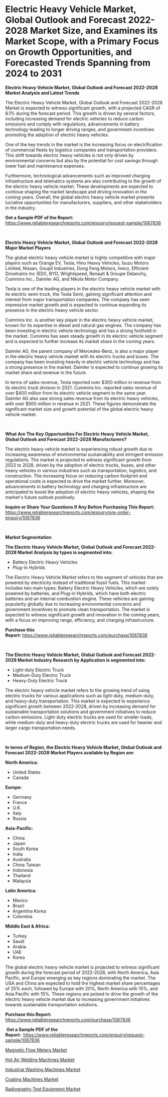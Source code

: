 <p><h1>Electric Heavy Vehicle Market, Global Outlook and Forecast 2022-2028 Market Size, and Examines its Market Scope, with a Primary Focus on Growth Opportunities, and Forecasted Trends Spanning from 2024 to 2031</h1></p><p><strong>Electric Heavy Vehicle Market, Global Outlook and Forecast 2022-2028 Market Analysis and Latest Trends</strong></p>
<p><p>The Electric Heavy Vehicle Market, Global Outlook and Forecast 2022-2028 Market is expected to witness significant growth, with a projected CAGR of 8.1% during the forecast period. This growth is driven by several factors, including increasing demand for electric vehicles to reduce carbon emissions and comply with regulations, advancements in battery technology leading to longer driving ranges, and government incentives promoting the adoption of electric heavy vehicles.</p><p>One of the key trends in the market is the increasing focus on electrification of commercial fleets by logistics companies and transportation providers. This shift towards electric heavy vehicles is not only driven by environmental concerns but also by the potential for cost savings through lower fuel and maintenance expenses.</p><p>Furthermore, technological advancements such as improved charging infrastructure and telematics systems are also contributing to the growth of the electric heavy vehicle market. These developments are expected to continue shaping the market landscape and driving innovation in the coming years. Overall, the global electric heavy vehicle market presents lucrative opportunities for manufacturers, suppliers, and other stakeholders in the industry.</p></p>
<p><strong>Get a Sample PDF of the Report:&nbsp;</strong> <a href="https://www.reliableresearchreports.com/enquiry/request-sample/1067836">https://www.reliableresearchreports.com/enquiry/request-sample/1067836</a></p>
<p>&nbsp;</p>
<p><strong>Electric Heavy Vehicle Market, Global Outlook and Forecast 2022-2028 Major Market Players</strong></p>
<p><p>The global electric heavy vehicle market is highly competitive with major players such as Orange EV, Tesla, Hino Heavy Vehicles, Isuzu Motors Limited, Nissan, Goupil Industries, Dong Feng Motors, Iveco, Efficient Drivetrains Inc (EDI), BYD, Wrightspeed, Renault & Groupe Delanchy, Cummins Inc., Daimler AG, and Nikola Motor Company.</p><p>Tesla is one of the leading players in the electric heavy vehicle market with its electric semi-truck, the Tesla Semi, gaining significant attention and interest from major transportation companies. The company has seen impressive market growth and is expected to continue expanding its presence in the electric heavy vehicle sector.</p><p>Cummins Inc. is another key player in the electric heavy vehicle market, known for its expertise in diesel and natural gas engines. The company has been investing in electric vehicle technology and has a strong foothold in the market. Cummins has seen steady growth in its electric vehicle segment and is expected to further increase its market share in the coming years.</p><p>Daimler AG, the parent company of Mercedes-Benz, is also a major player in the electric heavy vehicle market with its electric trucks and buses. The company has been investing heavily in electric vehicle technology and has a strong presence in the market. Daimler is expected to continue growing its market share and revenue in the future.</p><p>In terms of sales revenue, Tesla reported over $300 million in revenue from its electric truck division in 2021. Cummins Inc. reported sales revenue of over $400 million from its electric vehicle segment in the same year. Daimler AG also saw strong sales revenue from its electric heavy vehicles, with over $500 million in revenue in 2021. These figures demonstrate the significant market size and growth potential of the global electric heavy vehicle market.</p></p>
<p>&nbsp;</p>
<p><strong>What Are The Key Opportunities For Electric Heavy Vehicle Market, Global Outlook and Forecast 2022-2028 Manufacturers?</strong></p>
<p><p>The electric heavy vehicle market is experiencing robust growth due to increasing awareness of environmental sustainability and stringent emission regulations. The market is projected to witness significant growth from 2022 to 2028, driven by the adoption of electric trucks, buses, and other heavy vehicles in various industries such as transportation, logistics, and construction. The increasing focus on reducing carbon footprint and operational costs is expected to drive the market further. Moreover, advancements in battery technology and charging infrastructure are anticipated to boost the adoption of electric heavy vehicles, shaping the market's future outlook positively.</p></p>
<p><strong>Inquire or Share Your Questions If Any Before Purchasing This Report:</strong> <a href="https://www.reliableresearchreports.com/enquiry/pre-order-enquiry/1067836">https://www.reliableresearchreports.com/enquiry/pre-order-enquiry/1067836</a></p>
<p>&nbsp;</p>
<p><strong>Market Segmentation</strong></p>
<p><strong>The Electric Heavy Vehicle Market, Global Outlook and Forecast 2022-2028 Market Analysis by types is segmented into:</strong></p>
<p><ul><li>Battery Electric Heavy Vehicles</li><li>Plug-in Hybrids</li></ul></p>
<p><p>The Electric Heavy Vehicle Market refers to the segment of vehicles that are powered by electricity instead of traditional fossil fuels. This market includes two main types: Battery Electric Heavy Vehicles, which are solely powered by batteries, and Plug-in Hybrids, which have both electric batteries and an internal combustion engine. These vehicles are gaining popularity globally due to increasing environmental concerns and government incentives to promote clean transportation. The market is expected to witness significant growth and innovation in the coming years, with a focus on improving range, efficiency, and charging infrastructure.</p></p>
<p><strong>Purchase this Report:&nbsp;</strong><a href="https://www.reliableresearchreports.com/purchase/1067836">https://www.reliableresearchreports.com/purchase/1067836</a></p>
<p>&nbsp;</p>
<p><strong>The Electric Heavy Vehicle Market, Global Outlook and Forecast 2022-2028 Market Industry Research by Application is segmented into:</strong></p>
<p><ul><li>Light-duty Electric Truck</li><li>Medium-Duty Electric Truck</li><li>Heavy-Duty Electric Truck</li></ul></p>
<p><p>The electric heavy vehicle market refers to the growing trend of using electric trucks for various applications such as light-duty, medium-duty, and heavy-duty transportation. This market is expected to experience significant growth between 2022-2028, driven by increasing demand for sustainable transportation solutions and government initiatives to reduce carbon emissions. Light-duty electric trucks are used for smaller loads, while medium-duty and heavy-duty electric trucks are used for heavier and larger cargo transportation needs.</p></p>
<p>&nbsp;</p>
<p><strong>In terms of Region, the Electric Heavy Vehicle Market, Global Outlook and Forecast 2022-2028 Market Players available by Region are:</strong></p>
<p>
    <p> <strong> North America: </strong>
        <ul>
            <li>United States</li>
            <li>Canada</li>
        </ul>
        </p> 
    <p> <strong> Europe: </strong>
        <ul>
            <li>Germany</li>
            <li>France</li>
            <li>U.K.</li>
            <li>Italy</li>
            <li>Russia</li>
        </ul>
        </p> 
    <p> <strong> Asia-Pacific: </strong>
        <ul>
            <li>China</li>
            <li>Japan</li>
            <li>South Korea</li>
            <li>India</li>
            <li>Australia</li>
            <li>China Taiwan</li>
            <li>Indonesia</li>
            <li>Thailand</li>
            <li>Malaysia</li>
        </ul>
        </p> 
    <p> <strong> Latin America: </strong>
        <ul>
            <li>Mexico</li>
            <li>Brazil</li>
            <li>Argentina Korea</li>
            <li>Colombia</li>
        </ul>
        </p> 
    <p> <strong> Middle East & Africa: </strong>
        <ul>
            <li>Turkey</li>
            <li>Saudi</li>
            <li>Arabia</li>
            <li>UAE</li>
            <li>Korea</li>
        </ul>
    </p>
    </p>
<p><p>The global electric heavy vehicle market is projected to witness significant growth during the forecast period of 2022-2028, with North America, Asia Pacific, and Europe emerging as key regions dominating the market. The USA and China are expected to hold the highest market share percentages of 25% each, followed by Europe with 20%, North America with 15%, and Asia Pacific with 15%. These regions are poised to drive the growth of the electric heavy vehicle market due to increasing government initiatives towards sustainable transportation solutions.</p></p>
<p><strong>Purchase this Report: </strong><a href="https://www.reliableresearchreports.com/purchase/1067836">https://www.reliableresearchreports.com/purchase/1067836</a></p>
<p>&nbsp;<strong>Get a Sample PDF of the Report:&nbsp;&nbsp;</strong><a href="https://www.reliableresearchreports.com/enquiry/request-sample/1067836">https://www.reliableresearchreports.com/enquiry/request-sample/1067836</a></p>
<p><strong></strong></p>
<p><p><a href="https://medium.com/p/b08e08944fc5/edit">Magnetic Flow Meters Market</a></p><p><a href="https://medium.com/p/c40c7ae559e0/edit">Hot Air Welding Machines Market</a></p><p><a href="https://medium.com/p/1c150c043785/edit">Industrial Washing Machines Market</a></p><p><a href="https://medium.com/p/6a7e2a34e456/edit">Coating Machines Market</a></p><p><a href="https://medium.com/p/e26caa3f5b9b/edit">Radiography Test Equipment Market</a></p></p>